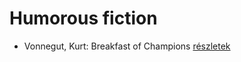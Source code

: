 # Humorous fiction

- Vonnegut, Kurt: Breakfast of Champions [részletek](_details/%7Bopf.creator%7D.md#id_1614)
